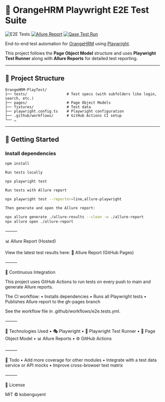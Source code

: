 
# 🧪 OrangeHRM Playwright E2E Test Suite

![E2E Tests](https://github.com/kobenguyent/OrangeHRM-PlayTest/actions/workflows/e2e.tests.yml/badge.svg)
[![Allure Report](https://img.shields.io/badge/Allure--Report-View-blue?logo=allure)](https://kobenguyent.github.io/OrangeHRM-PlayTest)
[![Qase Test Run](https://img.shields.io/badge/Qase-Test%20Run-blue?logo=data:image/png;base64,iVBORw0KGgo)](https://app.qase.io/public/report/9f05eb51eac3e386d6051678beded8b7afa6ff7a)

End-to-end test automation for [OrangeHRM](https://opensource-demo.orangehrmlive.com/) using [Playwright](https://playwright.dev/).

This project follows the **Page Object Model** structure and uses **Playwright Test Runner** along with **Allure Reports** for detailed test reporting.

---

## 📁 Project Structure
```
OrangeHRM-PlayTest/
├── tests/                  # Test specs (with subfolders like login, search, etc.)
├── pages/                  # Page Object Models
├── fixtures/               # Test data
├── playwright.config.ts    # Playwright configuration
├── .github/workflows/      # GitHub Actions CI setup
└── …
```
---

## 🚀 Getting Started

### Install dependencies

```bash
npm install

Run tests locally

npx playwright test

Run tests with Allure report

npx playwright test --reporter=line,allure-playwright

Then generate and open the Allure report:

npx allure generate ./allure-results --clean -o ./allure-report
npx allure open ./allure-report
```

⸻

📊 Allure Report (Hosted)

View the latest test results here:
🔗 Allure Report (GitHub Pages)

⸻

🔄 Continuous Integration

This project uses GitHub Actions to run tests on every push to main and generate Allure reports.

The CI workflow:
	•	Installs dependencies
	•	Runs all Playwright tests
	•	Publishes Allure report to the gh-pages branch

See the workflow file in .github/workflows/e2e.tests.yml.

⸻

🧩 Technologies Used
	•	🎭 Playwright
	•	🧪 Playwright Test Runner
	•	🧱 Page Object Model
	•	📊 Allure Reports
	•	⚙️ GitHub Actions

⸻

📌 Todo
	•	Add more coverage for other modules
	•	Integrate with a test data service or API mocks
	•	Improve cross-browser test matrix

⸻

📄 License

MIT © kobenguyent